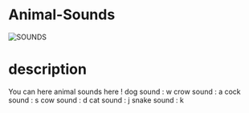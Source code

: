 # Animal-Sounds
![SOUNDS](https://user-images.githubusercontent.com/72811328/116816078-1a46ab00-ab7e-11eb-803c-56ecea7f0379.png)
# description 
You can here animal sounds here !
 dog sound : w
 crow sound : a
 cock sound : s
 cow sound : d 
 cat sound : j
snake sound : k
